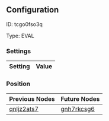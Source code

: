 # <nil>
## Configuration
ID:  tcgo0fso3q

Type: EVAL 


### Settings
| Setting | Value  |
| :------------------------ | ---------------------------------------- |
 




### Position
| Previous Nodes | Future Nodes |
| :------------- | ------------ |
| [qnljz2ats7](./qnljz2ats7.md) | [gnh7rkcsg6](./gnh7rkcsg6.md) |